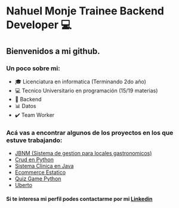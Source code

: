 # Nahuel Monje Trainee Backend Developer :computer:

## **Bienvenidos a mi github**.

### Un poco sobre mi:

- 🎓 Licenciatura en informatica (Terminando 2do año)
- 💻 Tecnico Universitario en programación (15/19 materias)
- 🔐 Backend
- :bar_chart: Datos
- ✔️ Team Worker

### Acá vas a encontrar algunos de los proyectos en los que estuve trabajando:

- [JBNM (Sistema de gestion para locales gastronomicos)](https://github.com/monjenahuel/JBNM-backend)
- [Crud en Python](https://github.com/monjenahuel)
- [Sistema Clinica en Java](https://github.com/monjenahuel)
- [Ecommerce Estatico](https://github.com/monjenahuel/EcommerceEstatico/)
- [Quiz Game Python](https://github.com/monjenahuel/QuizPython)
- [Uberto](https://github.com/monjenahuel/Uberto)

#### Si te interesa mi perfil podes contactarme por mi [Linkedin](https://www.linkedin.com/in/monjenahuel/)





